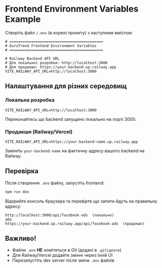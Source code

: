 # Frontend Environment Variables Example

Створіть файл `/.env` (в корені проекту) з наступним вмістом:

```env
# ===========================================
# GuruTrend Frontend Environment Variables
# ===========================================

# Railway Backend API URL
# Для локальної розробки: http://localhost:3000
# Для продакшн: https://your-backend.up.railway.app
VITE_RAILWAY_API_URL=http://localhost:3000
```

## Налаштування для різних середовищ

### Локальна розробка

```env
VITE_RAILWAY_API_URL=http://localhost:3000
```

Переконайтесь що backend запущено локально на порті 3000.

### Продакшн (Railway/Vercel)

```env
VITE_RAILWAY_API_URL=https://your-backend-name.up.railway.app
```

Замініть `your-backend-name` на фактичну адресу вашого backend на Railway.

## Перевірка

Після створення `.env` файлу, запустіть frontend:

```bash
npm run dev
```

Відкрийте консоль браузера та перевірте що запити йдуть на правильну адресу:

```
http://localhost:3000/api/facebook-ads  (локально)
або
https://your-backend.up.railway.app/api/facebook-ads  (продакшн)
```

## Важливо!

- Файли `.env` **НЕ** комітяться в Git (додані в `.gitignore`)
- Для Railway/Vercel додайте змінні через їхній UI
- Перезапустіть dev server після зміни `.env` файлів
